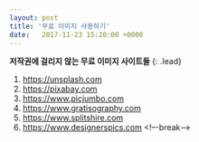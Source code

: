 ```yaml
---
layout: post
title: '무료 이미지 사용하기'
date:   2017-11-23 15:20:00 +0000
---
```


**저작권에 걸리지 않는 무료 이미지 사이트들**
{: .lead}

1. https://unsplash.com
2. https://pixabay.com
3. https://www.picjumbo.com
4. https://www.gratisography.com
5. https://www.splitshire.com
6. https://www.designerspics.com
<!–-break-–>
